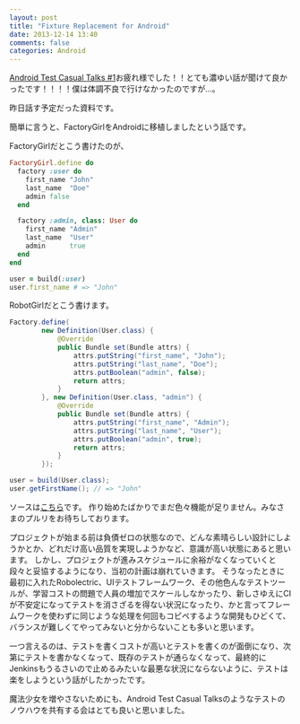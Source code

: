 ```yaml
---
layout: post
title: "Fixture Replacement for Android"
date: 2013-12-14 13:40
comments: false
categories: Android
---
```


[Android Test Casual Talks #1](http://www.zusaar.com/event/1917003)お疲れ様でした！！とても濃ゆい話が聞けて良かったです！！！！僕は体調不良で行けなかったのですが…。

昨日話す予定だった資料です。

<div style="width: 60%">
<script async class="speakerdeck-embed" data-id="9f21136045fd0131edb6021115a2c45e" data-ratio="1.33333333333333" src="//speakerdeck.com/assets/embed.js"></script>
</div>

簡単に言うと、FactoryGirlをAndroidに移植しましたという話です。

FactoryGirlだとこう書けたのが、

```ruby
FactoryGirl.define do
  factory :user do
    first_name "John"
    last_name  "Doe"
    admin false
  end

  factory :admin, class: User do
    first_name "Admin"
    last_name  "User"
    admin      true
  end
end

user = build(:user)
user.first_name # => "John"
```

RobotGirlだとこう書けます。

```java
Factory.define(
        new Definition(User.class) {
            @Override
            public Bundle set(Bundle attrs) {
                attrs.putString("first_name", "John");
                attrs.putString("last_name", "Doe");
                attrs.putBoolean("admin", false);
                return attrs;
            }
        }, new Definition(User.class, "admin") {
            @Override
            public Bundle set(Bundle attrs) {
                attrs.putString("first_name", "Admin");
                attrs.putString("last_name", "User");
                attrs.putBoolean("admin", true);
                return attrs;
            }
        });

user = build(User.class);
user.getFirstName(); // => "John"
```

ソースは[こちら](https://github.com/rejasupotaro/RobotGirl)です。
作り始めたばかりでまだ色々機能が足りません。みなさまのプルリをお待ちしております。

プロジェクトが始まる前は負債ゼロの状態なので、どんな素晴らしい設計にしようかとか、どれだけ高い品質を実現しようかなど、意識が高い状態にあると思います。
しかし、プロジェクトが進みスケジュールに余裕がなくなっていくと段々と妥協するようになり、当初の計画は崩れていきます。
そうなったときに最初に入れたRobolectric、UIテストフレームワーク、その他色んなテストツールが、学習コストの問題で人員の増加でスケールしなかったり、新しさゆえにCIが不安定になってテストを消さざるを得ない状況になったり、かと言ってフレームワークを使わずに同じような処理を何回もコピペするような開発もひどくて、バランスが難しくてやってみないと分からないことも多いと思います。

一つ言えるのは、テストを書くコストが高いとテストを書くのが面倒になり、次第にテストを書かなくなって、既存のテストが通らなくなって、最終的にJenkinsもうるさいので止めるみたいな最悪な状況にならないように、テストは楽をしようという話がしたかったです。

魔法少女を増やさないためにも、Android Test Casual Talksのようなテストのノウハウを共有する会はとても良いと思いました。
